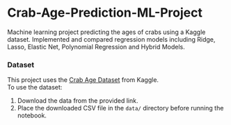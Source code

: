 # Crab-Age-Prediction-ML-Project
Machine learning project predicting the ages of crabs using a Kaggle dataset. Implemented and compared regression models including Ridge, Lasso, Elastic Net, Polynomial Regression and Hybrid Models.

### Dataset  
This project uses the [Crab Age Dataset](https://www.kaggle.com/competitions/machine-learning-w-24-project-1/data) from Kaggle.  
To use the dataset:  
1. Download the data from the provided link.  
2. Place the downloaded CSV file in the `data/` directory before running the notebook.
